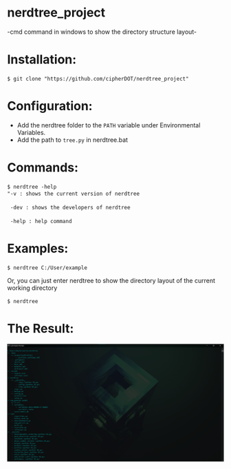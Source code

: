 # nerdtree_project

-cmd command in windows to show the directory structure layout-

<h1>Installation:</h1>

```
$ git clone "https://github.com/cipherDOT/nerdtree_project"
```

<h1>Configuration:</h1>

- Add the nerdtree folder to the ```PATH``` variable under Environmental Variables.
- Add the path to ```tree.py``` in nerdtree.bat

<h1>Commands:</h1>

```
$ nerdtree -help 
"-v : shows the current version of nerdtree

 -dev : shows the developers of nerdtree
 
 -help : help command
```

<h1>Examples:</h1>

```
$ nerdtree C:/User/example
```

Or, you can just enter nerdtree to show the directory layout of the current working directory

```
$ nerdtree
```

<h1>The Result:</h1>

![](images/nerdtree%20demo%202.png)

